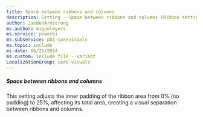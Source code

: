 ```yaml
---
title: Space between ribbons and columns
description: Setting - Space between ribbons and columns (Ribbon settings, Layout, Space between ribbons and columns)
author: JaedenArmstrong
ms.author: miguelmyers
ms.service: powerbi
ms.subservice: pbi-corevisuals
ms.topic: include
ms.date: 06/25/2024
ms.custom: include file - variant
LocalizationGroup: core-visuals
---
```

##### Space between ribbons and columns

This setting adjusts the inner padding of the ribbon area from 0% (no padding) to 25%, affecting its total area, creating a visual separation between ribbons and columns.

